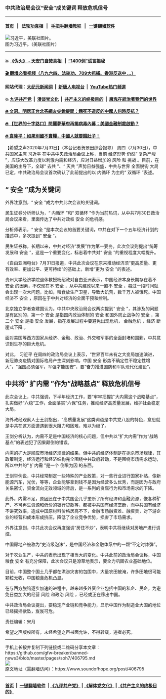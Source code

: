 ### 中共政治局会议“安全”成关键词 释放危机信号
------------------------

#### [首页](https://github.com/gfw-breaker/banned-news3/blob/master/README.md) &nbsp;&nbsp;|&nbsp;&nbsp; [法轮功真相](https://github.com/begood0513/basic/blob/master/README.md)  &nbsp;&nbsp;|&nbsp;&nbsp; [手把手翻墙教程](https://github.com/gfw-breaker/guides/wiki)  &nbsp;&nbsp;|&nbsp;&nbsp; [一键翻墙软件](https://github.com/gfw-breaker/nogfw/blob/master/README.md)  



<div><img alt="习近平，美联社图片。" src="https://img.soundofhope.org/2020-07/e2894d1e-8d17-4356-b7a4-f89bc0739ab4-1595620863807.jpeg"/>
<br/><figcaption class="caption">
 图为习近平。（美联社图片）
</figcaption></div><hr/>

#### 💥 [《伪火》 - 天安门自焚真相 ](http://141.164.39.94:10000/videos/blog/weihuo.html)&nbsp; |&nbsp; [“1400例”谎言揭秘  ](http://141.164.39.94:10000/videos/blog/jiexi1400.html)

#### [ 🎬  翻墙必看视频（八九六四、法轮功、709大抓捕、香港反送中 ...）](https://github.com/gfw-breaker/links/blob/master/banned.md)

#### 网站代理：[大纪元新闻网](http://167.172.10.89:10080/gb/) &nbsp;|&nbsp; [新唐人电视台](http://167.172.10.89:8808/gb/) &nbsp;|&nbsp; [YouTube热门频道](http://158.247.203.241/youtube.html)

#### 💥 [九评共产党](http://141.164.39.94:10000/videos/res/jiuping/)&nbsp; |&nbsp; [漫谈党文化](http://141.164.39.94:10000/videos/res/mtdwh/)&nbsp; |&nbsp; [共产主义的终极目的](http://141.164.39.94:10000/videos/res/zjmd/)&nbsp; |&nbsp; [魔鬼在統治著我們的世界](http://141.164.39.94:10000/videos/res/TheSpecter/)  

#### [ 🔥  文昭、明居正台北答網友尖銳提問：餓死不造反的中國人何時反抗？](http://141.164.39.94:10000/videos/news/wenzhao-mjz.html)

#### [ 🔥  【世界的十字路口】閆麗夢華府再揭病毒內幕；美國金融制裁啟動？](http://141.164.39.94:10000/videos/news/tanghao01.html)

#### [ 🔥  袁隆平：如果別國不賣糧，中國人就要餓肚子！](http://141.164.39.94:10000/videos/news/yuan.html)

<div><div class="Content__Wrapper sc-1bvya0-0 grZQxZ">
 <p class="meta-top">
  <span class="meta">
   【希望之声2020年7月31日】（本台记者贺景田综合报导）
  </span>
  周四（7月30日），中共国家主席
  <ok href="/term/1063">
   习近平
  </ok>
  在中共中央政治局会议上称，当前
  <ok href="/term/38447">
   经济形势
  </ok>
  仍然“
  <ok href="/term/339496">
   复杂严峻
  </ok>
  ”，应该大改革力度以刺激内需和经济，应对日益增加的
  <ok href="/term/13287">
   风险
  </ok>
  和
  <ok href="/term/50455">
   挑战
  </ok>
  。目前，在美国的主导下，全球“
  <ok href="/term/9203">
   去共
  </ok>
  ”、“
  <ok href="/term/9969">
   灭共
  </ok>
  ”声势日益强盛，中共与世界
  <ok href="/term/286141">
   全面脱钩
  </ok>
  大局已定，中共政治局会议首次确认了此前提出的以
  <ok href="/term/152624">
   内循环
  </ok>
  为主的“
  <ok href="/term/339499">
   双循环
  </ok>
  ”表述。
 </p>
 <h2>
  <strong>
   “
   <ok href="/term/1746">
    安全
   </ok>
   ”成为关键词
  </strong>
 </h2>
 <p>
  外界注意到，“
  <ok href="/term/1746">
   安全
  </ok>
  ”成为中共此次会议的关键词。
 </p>
 <div class="AD_Embed__Wrap-sc-1xslmin-0 igMuqX module desktop">
  <div>
  </div>
 </div>
 <p>
  民生证券分析师认为，“
  <ok href="/term/152624">
   内循环
  </ok>
  ”和“
  <ok href="/term/339499">
   双循环
  </ok>
  ”作为当前热词，从中共7月30日政治局会议来看，里面传达了中共对政权
  <ok href="/term/1746">
   安全
  </ok>
  的危机感。
 </p>
 <p>
  分析师表示，“
  <ok href="/term/1746">
   安全
  </ok>
  ”是本次会议的首要关键词，中共在对下一个五年经济计划的描述中，多次提到“
  <ok href="/term/1746">
   安全
  </ok>
  ”。
 </p>
 <p>
  民生证券称，长期以来，中共对经济“发展”作为第一要务，此次会议则提出“统筹发展和
  <ok href="/term/1746">
   安全
  </ok>
  ”，这是一个重要变化，标志着中共对“
  <ok href="/term/1746">
   安全
  </ok>
  ”的重视程度大幅提升。
 </p>
 <p>
  《自由亚洲电台》7月31日报道，中共此次会议在原来推动经济须“更高质量、更有效率、更加公平、更可持续”的基础上，新增“更为
  <ok href="/term/1746">
   安全
  </ok>
  ”的表述。
 </p>
 <p>
  贵州大学经济学院退休教授杨绍政对自由亚洲表示，中国经济本身长期存在着不
  <ok href="/term/1746">
   安全
  </ok>
  的因素，不仅现在不
  <ok href="/term/1746">
   安全
  </ok>
  ，从中共建政以来一直不
  <ok href="/term/1746">
   安全
  </ok>
  ，每过一段时间就会出现一次大问题，比如，粮食放生产卫星，导致大饥荒，数千万人被饿死。中国经济不
  <ok href="/term/1746">
   安全
  </ok>
  ，原因在于中共对经济的全面干预和控制。
 </p>
 <p>
  北京独立学者查建国认为，中共中央政治局会议两次提到“
  <ok href="/term/1746">
   安全
  </ok>
  ”，其涉及的问题是有区别的，第一个
  <ok href="/term/1746">
   安全
  </ok>
  是指国内政治体制的
  <ok href="/term/1746">
   安全
  </ok>
  和国外防止战争的
  <ok href="/term/1746">
   安全
  </ok>
  ，第二个
  <ok href="/term/1746">
   安全
  </ok>
  是指
  <ok href="/term/1746">
   安全
  </ok>
  发展，指在发展过程中要避免出现危机，
  <ok href="/term/1556">
   金融危机
  </ok>
  ，经济
  <ok href="/term/339502">
   断崖式下降
  </ok>
  。
 </p>
 <p>
  面对美国等西方国家从经济、金融、政治、外交和军事的全面封堵和围剿，中共意识到生存的巨大危机。
 </p>
 <p>
  对此，
  <ok href="/term/1063">
   习近平
  </ok>
  在周四的政治局会议上表示，“世界百年未有之大变局加速演进，新冠肺炎疫情对国际格局产生深刻影响，中国
  <ok href="/term/1746">
   安全
  </ok>
  形势不确定性不稳定性增大”，“强国必须强军，军强才能国安”，要“奋力推进国防和军队现代化建设”。
 </p>
 <h2>
  <strong>
   中共将“
   <ok href="/term/339505">
    扩内需
   </ok>
   ”作为“战略基点” 释放危机信号
  </strong>
 </h2>
 <p>
  此次会议上，中共强调，下半年经济工作，要“牢牢把握扩大内需这个战略基点”，扎实做好“六稳”工作，全面落实“六保”任务，推动经济高质量发展，维护社会稳定大局。
 </p>
 <p>
  海外政经观察人士王剑指出，“高质量发展”这类词语是中共党八股的特色，意思就是中共在这方面遭遇到很大阻力和困难，难以为继了。
 </p>
 <p>
  王剑分析认为，内需不足是中国经济的核心问题，但中共以“扩大内需”作为“战略基点”的表述犯了因果颠倒的错误。
 </p>
 <p>
  内需的扩大是顺应市场经济规律的结果，但中共的经济体制是在扼杀市场规律，其政策制定，经济运行和经济结构完全围绕中共政府转动，不是围绕市场需求运动，所以中共的“
  <ok href="/term/339505">
   扩内需
  </ok>
  ”是一个
  <ok href="/term/339508">
   倒果为因
  </ok>
  的东西。
 </p>
 <p>
  王剑举例说，中共经常制定一些特殊的产业政策，对一些行业进行国家补贴，像新能源汽车，光伏，等等，企业能够拿到钱不是因为经营多么优秀，而是因为与政府关系密切，资金流向无效领域的背后，是一系列的贪腐行为和市场需求的下降。
 </p>
 <div class="AD_Embed__Wrap-sc-1xslmin-0 igMuqX module desktop">
  <div>
  </div>
 </div>
 <p>
  此外，内需不足，原因还在于中共国企几乎垄断了所有经济和金融资源，像各种矿产、不可再生资源和低价的银行贷款等，都被中共国有经济垄断，而中共国有经济不讲究效率，造成中国原材料价格居高不下，金融市场融资难、融资贵，对下游企业的经营和成本形成挤压，降低了企业竞争优势，损害了市场需求。
 </p>
 <p>
  外界注意到，中共此次会议再度强调“房住不炒”，表明中共将继续对房地产进行调控。
 </p>
 <p>
  中国房地产被称为“史诗级泡沫”，是中国经济和金融体系中的一颗“不定时炸弹”。
 </p>
 <p>
  对于农业生产，中共的表示出现了相当大的变化。中共此前的政治局会议称，中国粮食
  <ok href="/term/1746">
   安全
  </ok>
  有充分保障，此次会议只是潦草地表示，要全力巩固农业基础地位。
 </p>
 <p>
  目前，中国整个国土几乎都在洪涝灾害的包围中，大量农田被淹，许多田地很可能颗粒无收，中国粮食危机凸显。
 </p>
 <p>
  在与西方脱钩逐步加速的进程中，越来越多外资企业包括中国的私企、民企，为避免日益加大的经营
  <ok href="/term/13287">
   风险
  </ok>
  和政治
  <ok href="/term/13287">
   风险
  </ok>
  ，已经或正在移出中国。
 </p>
 <p>
  中共政治局会议提出，要稳定产业链和竞争能力，显示中国作为制造业大国的地位已经摇摇欲坠，岌岌可危。
 </p>
 <p class="meta-btm">
  责任编辑：宋月
 </p>
 <p class="meta-btm">
  希望之声版权所有，未经希望之声书面允许，不得转载，违者必究。
 </p>
</div>
</div>
<hr/>
手机上长按并复制下列链接或二维码分享本文章：<br/>
https://github.com/gfw-breaker/banned-news3/blob/master/pages/soh7/406795.md <br/>
<a href='https://github.com/gfw-breaker/banned-news3/blob/master/pages/soh7/406795.md'><img src='https://github.com/gfw-breaker/banned-news3/blob/master/pages/soh7/406795.md.png'/></a> <br/>
原文地址（需翻墙访问）：https://www.soundofhope.org/post/406795


------------------------
#### [首页](https://github.com/gfw-breaker/banned-news3/blob/master/README.md) &nbsp;|&nbsp; [一键翻墙软件](https://github.com/gfw-breaker/nogfw/blob/master/README.md) &nbsp;| [《九评共产党》](https://github.com/gfw-breaker/9ping.md/blob/master/README.md#九评之一评共产党是什么) | [《解体党文化》](https://github.com/gfw-breaker/jtdwh.md/blob/master/README.md) | [《共产主义的终极目的》](https://github.com/gfw-breaker/gczydzjmd.md/blob/master/README.md)


<img src='http://gfw-breaker.win/banned-news3/pages/soh7/406795.md' width='0px' height='0px'/>